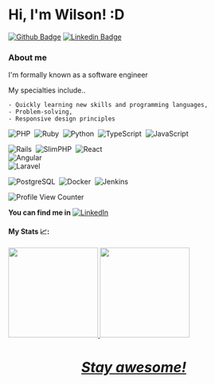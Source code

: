 # Hi, I'm Wilson! :D

[![Github Badge](https://img.shields.io/badge/-Github-000?style=flat-square&logo=Github&logoColor=white&link=https://github.com/WilsonRU)](https://github.com/WilsonRU)
[![Linkedin Badge](https://img.shields.io/badge/-LinkedIn-blue?style=flat-square&logo=Linkedin&logoColor=white&link=https://www.linkedin.com/in/wilson-m-bba835141/)](https://www.linkedin.com/in/wilson-m-bba835141/)

### About me
I'm formally known as a software engineer 

My specialties include..

    - Quickly learning new skills and programming languages,
    - Problem-solving,
    - Responsive design principles

  ![PHP](https://img.shields.io/badge/-PHP-05122A?style=flat&logo=php)&nbsp;
  ![Ruby](https://img.shields.io/badge/-Ruby-05122A?style=flat&logo=ruby)&nbsp;
  ![Python](https://img.shields.io/badge/-Python-05122A?style=flat&logo=python)&nbsp;
  ![TypeScript](https://img.shields.io/badge/-Typescript-05122A?style=flat&logo=typescript)&nbsp;
  ![JavaScript](https://img.shields.io/badge/-JavaScript-05122A?style=flat&logo=javascript)&nbsp;

  ![Rails](https://img.shields.io/badge/-Ruby_on_Rails-05122A?style=flat&logo=ruby-on-rails)&nbsp;
  ![SlimPHP](https://img.shields.io/badge/-SlimPHP-05122A?style=flat&logo=slim_php)&nbsp;
  ![React](https://img.shields.io/badge/-React-05122A?style=flat&logo=react)&nbsp;  
  ![Angular](https://img.shields.io/badge/-Angular-05122A?style=flat&logo=angular)&nbsp;  
  ![Laravel](https://img.shields.io/badge/-Laravel-05122A?style=flat&logo=laravel)&nbsp;
  
  ![PostgreSQL](https://img.shields.io/badge/-PostgreSQL-05122A?style=flat&logo=postgresql)&nbsp; 
  ![Docker](https://img.shields.io/badge/-Docker-05122A?style=flat&logo=docker)&nbsp;
  ![Jenkins](https://img.shields.io/badge/-Jenkins-05122A?style=flat&logo=jenkins)&nbsp;


![Profile View Counter](https://komarev.com/ghpvc/?username=WilsonRU)

**You can find me in** 
  [![LinkedIn](https://img.shields.io/badge/-LinkedIn-05122A?style=flat&logo=linkedin)](https://www.linkedin.com/in/wilson-m-bba835141/)&nbsp;

#### My Stats :chart_with_upwards_trend::
<div>
  <a href="https://github.com/wilsonru">
  <img height="180em" src="https://github-readme-stats.vercel.app/api?username=wilsonru&show_icons=true&theme=dark&include_all_commits=true&count_private=true"/> 
  <img height="180em" src="https://github-readme-stats.vercel.app/api/top-langs/?username=wilsonru&layout=compact&langs_count=7&theme=dark"/>
</div>
<h1 align='center'><i>Stay awesome!</i></h1>
